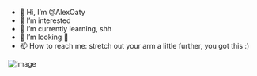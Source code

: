 - 👋 Hi, I’m @AlexOaty
- 👀 I’m interested
- 🌱 I’m currently learning, shh
- 💞️ I’m looking 👀
- 📫 How to reach me: stretch out your arm a little further, you got this :)

<!---
AlexOaty/AlexOaty is a ✨ special ✨ repository because its `README.md` (this file) appears on your GitHub profile.
You can click the Preview link to take a look at your changes.
--->
![image](https://user-images.githubusercontent.com/113999556/193829814-c32eefcf-8a2a-42ad-a813-fa3309aaa3aa.png)

